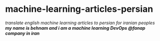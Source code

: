 # machine-learning-articles-persian


*translate english machine learning articles to persian for iranian peoples*
***my name is behnam and i am a machine learning DevOps @fanap company in iran***
